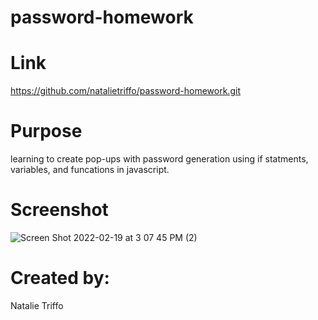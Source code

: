 # password-homework
# Link
https://github.com/natalietriffo/password-homework.git
# Purpose 
learning to create pop-ups with password generation using if statments, variables, and funcations in javascript.
# Screenshot
![Screen Shot 2022-02-19 at 3 07 45 PM (2)](https://user-images.githubusercontent.com/97486569/154819254-facae608-bfe3-42cb-b888-0a8562852527.png)
# Created by:
Natalie Triffo
